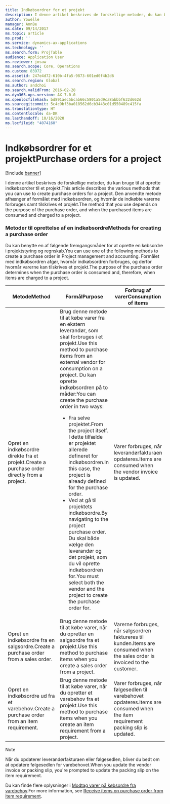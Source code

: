 ```yaml
---
title: Indkøbsordrer for et projekt
description: I denne artikel beskrives de forskellige metoder, du kan bruge til at oprette indkøbsordrer til et projekt. Den anvendte metode afhænger af formålet med indkøbsordren, og hvornår de indkøbte varerne forbruges samt tilskrives et projekt.
author: Yowelle
manager: AnnBe
ms.date: 09/14/2017
ms.topic: article
ms.prod: ''
ms.service: dynamics-ax-applications
ms.technology: ''
ms.search.form: ProjTable
audience: Application User
ms.reviewer: josaw
ms.search.scope: Core, Operations
ms.custom: 83972
ms.assetid: 247e4d72-610b-4fa5-9873-601ed0f4b2d6
ms.search.region: Global
ms.author: andchoi
ms.search.validFrom: 2016-02-28
ms.dyn365.ops.version: AX 7.0.0
ms.openlocfilehash: bd891aec5bcab66c5801a5d9ca8abbbf632d662d
ms.sourcegitcommit: 5c4c9bf3ba018562d6cb3443c01d550489c415fa
ms.translationtype: HT
ms.contentlocale: da-DK
ms.lasthandoff: 10/16/2020
ms.locfileid: "4074160"
---
```

# <a name="purchase-orders-for-a-project"></a><span data-ttu-id="349cb-104">Indkøbsordrer for et projekt</span><span class="sxs-lookup"><span data-stu-id="349cb-104">Purchase orders for a project</span></span>

[!include [banner](../includes/banner.md)]

<span data-ttu-id="349cb-105">I denne artikel beskrives de forskellige metoder, du kan bruge til at oprette indkøbsordrer til et projekt.</span><span class="sxs-lookup"><span data-stu-id="349cb-105">This article describes the various methods that you can use to create purchase orders for a project.</span></span> <span data-ttu-id="349cb-106">Den anvendte metode afhænger af formålet med indkøbsordren, og hvornår de indkøbte varerne forbruges samt tilskrives et projekt.</span><span class="sxs-lookup"><span data-stu-id="349cb-106">The method that you use depends on the purpose of the purchase order, and when the purchased items are consumed and charged to a project.</span></span>

### <a name="methods-for-creating-a-purchase-order"></a><span data-ttu-id="349cb-107">Metoder til oprettelse af en indkøbsordre</span><span class="sxs-lookup"><span data-stu-id="349cb-107">Methods for creating a purchase order</span></span>

<span data-ttu-id="349cb-108">Du kan benytte en af følgende fremgangsmåder for at oprette en købsordre i projektstyring og regnskab.</span><span class="sxs-lookup"><span data-stu-id="349cb-108">You can use one of the following methods to create a purchase order in Project management and accounting.</span></span> <span data-ttu-id="349cb-109">Formålet med indkøbsordren afgør, hvornår indkøbsordren forbruges, og derfor hvornår varerne kan tilskrives et projekt.</span><span class="sxs-lookup"><span data-stu-id="349cb-109">The purpose of the purchase order determines when the purchase order is consumed and, therefore, when items are charged to a project.</span></span>

<table>
<colgroup>
<col width="33%" />
<col width="33%" />
<col width="33%" />
</colgroup>
<thead>
<tr class="header">
<th><span data-ttu-id="349cb-110">Metode</span><span class="sxs-lookup"><span data-stu-id="349cb-110">Method</span></span></th>
<th><span data-ttu-id="349cb-111">Formål</span><span class="sxs-lookup"><span data-stu-id="349cb-111">Purpose</span></span></th>
<th><span data-ttu-id="349cb-112">Forbrug af varer</span><span class="sxs-lookup"><span data-stu-id="349cb-112">Consumption of items</span></span></th>
</tr>
</thead>
<tbody>
<tr class="odd">
<td><span data-ttu-id="349cb-113">Opret en indkøbsordre direkte fra et projekt.</span><span class="sxs-lookup"><span data-stu-id="349cb-113">Create a purchase order directly from a project.</span></span></td>
<td><span data-ttu-id="349cb-114">Brug denne metode til at købe varer fra en ekstern leverandør, som skal forbruges i et projekt.</span><span class="sxs-lookup"><span data-stu-id="349cb-114">Use this method to purchase items from an external vendor for consumption on a project.</span></span> <span data-ttu-id="349cb-115">Du kan oprette indkøbsordren på to måder:</span><span class="sxs-lookup"><span data-stu-id="349cb-115">You can create the purchase order in two ways:</span></span>
<ul>
<li><span data-ttu-id="349cb-116">Fra selve projektet.</span><span class="sxs-lookup"><span data-stu-id="349cb-116">From the project itself.</span></span> <span data-ttu-id="349cb-117">I dette tilfælde er projektet allerede defineret for indkøbsordren.</span><span class="sxs-lookup"><span data-stu-id="349cb-117">In this case, the project is already defined for the purchase order.</span></span></li>
<li><span data-ttu-id="349cb-118">Ved at gå til projektets indkøbsordre.</span><span class="sxs-lookup"><span data-stu-id="349cb-118">By navigating to the project purchase order.</span></span> <span data-ttu-id="349cb-119">Du skal både vælge den leverandør og det projekt, som du vil oprette indkøbsordren for.</span><span class="sxs-lookup"><span data-stu-id="349cb-119">You must select both the vendor and the project to create the purchase order for.</span></span></li>
</ul></td>
<td><span data-ttu-id="349cb-120">Varer forbruges, når leverandørfakturaen opdateres.</span><span class="sxs-lookup"><span data-stu-id="349cb-120">Items are consumed when the vendor invoice is updated.</span></span></td>
</tr>
<tr class="even">
<td><span data-ttu-id="349cb-121">Opret en indkøbsordre fra en salgsordre.</span><span class="sxs-lookup"><span data-stu-id="349cb-121">Create a purchase order from a sales order.</span></span></td>
<td><span data-ttu-id="349cb-122">Brug denne metode til at købe varer, når du opretter en salgsordre fra et projekt.</span><span class="sxs-lookup"><span data-stu-id="349cb-122">Use this method to purchase items when you create a sales order from a project.</span></span></td>
<td><span data-ttu-id="349cb-123">Varerne forbruges, når salgsordren faktureres til kunden.</span><span class="sxs-lookup"><span data-stu-id="349cb-123">Items are consumed when the sales order is invoiced to the customer.</span></span></td>
</tr>
<tr class="odd">
<td><span data-ttu-id="349cb-124">Opret en indkøbsordre ud fra et varebehov.</span><span class="sxs-lookup"><span data-stu-id="349cb-124">Create a purchase order from an item requirement.</span></span></td>
<td><span data-ttu-id="349cb-125">Brug denne metode til at købe varer, når du opretter et varebehov fra et projekt.</span><span class="sxs-lookup"><span data-stu-id="349cb-125">Use this method to purchase items when you create an item requirement from a project.</span></span></td>
<td><span data-ttu-id="349cb-126">Varer forbruges, når følgesedlen til varebehovet opdateres.</span><span class="sxs-lookup"><span data-stu-id="349cb-126">Items are consumed when the item requirement packing slip is updated.</span></span></td>
</tr>
</tbody>
</table>

> [!NOTE] 
> <span data-ttu-id="349cb-127">Når du opdaterer leverandørfakturaen eller følgesedlen, bliver du bedt om at opdatere følgesedlen for varebehovet.</span><span class="sxs-lookup"><span data-stu-id="349cb-127">When you update the vendor invoice or packing slip, you're prompted to update the packing slip on the item requirement.</span></span>

<span data-ttu-id="349cb-128">Du kan finde flere oplysninger i [Modtag varer på købsordre fra varebehov](tasks/receive-items-purchase-order-item-requirement.md).</span><span class="sxs-lookup"><span data-stu-id="349cb-128">For more information, see [Receive items on purchase order from item requirement](tasks/receive-items-purchase-order-item-requirement.md).</span></span>

